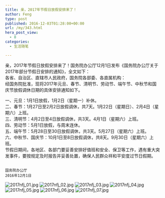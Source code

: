```yaml
---
title: 亲，2017年节假日放假安排来了！
author: Feng
type: post
published: 2016-12-03T01:28:00+00:00
url: /my/343.html
hera_post_view:
  - 8
categories:
  - 生活随笔

---
```

亲，2017年节假日放假安排来了！国务院办公厅12月1日发布《国务院办公厅关于2017年部分节假日安排的通知》，全文如下：  
各省、自治区、直辖市人民政府，国务院各部委、各直属机构：  
经国务院批准，现将2017年元旦、春节、清明节、劳动节、端午节、中秋节和国庆节放假调休日期的具体安排通知如下。

一、元旦：1月1日放假，1月2日（星期一）补休。  
二、春节：1月27日至2月2日放假调休，共7天。1月22日（星期日）、2月4日（星期六）上班。  
三、清明节：4月2日至4日放假调休，共3天。4月1日（星期六）上班。  
四、劳动节：5月1日放假，与周末连休。  
五、端午节：5月28日至30日放假调休，共3天。5月27日（星期六）上班。  
六、中秋节、国庆节：10月1日至8日放假调休，共8天。9月30日（星期六）上班。  
节假日期间，各地区、各部门要妥善安排好值班和安全、保卫等工作，遇有重大突发事件，要按规定及时报告并妥善处置，确保人民群众祥和平安度过节日假期。

                                                                                         国务院办公厅
    2016年12月1日

<img decoding="async" src="https://cdn.uu126.cn/usr/uploads/2016/12/1302989310.jpg" alt="2017nfj_01.jpg" title="2017nfj_01.jpg" />  
<img decoding="async" src="https://cdn.uu126.cn/usr/uploads/2016/12/4121884350.jpg" alt="2017nfj_02.jpg" title="2017nfj_02.jpg" />  
<img decoding="async" src="https://cdn.uu126.cn/usr/uploads/2016/12/660314658.jpg" alt="2017nfj_03.jpg" title="2017nfj_03.jpg" />  
<img decoding="async" src="https://cdn.uu126.cn/usr/uploads/2016/12/3719804638.jpg" alt="2017nfj_04.jpg" title="2017nfj_04.jpg" />  
<img decoding="async" src="https://cdn.uu126.cn/usr/uploads/2016/12/3343030071.jpg" alt="2017nfj_05.jpg" title="2017nfj_05.jpg" />  
<img decoding="async" src="https://cdn.uu126.cn/usr/uploads/2016/12/186472685.jpg" alt="2017nfj_06.jpg" title="2017nfj_06.jpg" />  
<img decoding="async" src="https://cdn.uu126.cn/usr/uploads/2016/12/119539454.jpg" alt="2017nfj_07.jpg" title="2017nfj_07.jpg" />